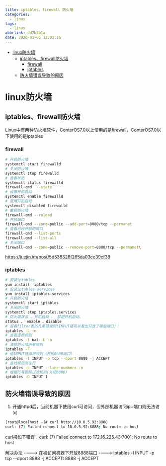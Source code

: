 ```yaml
---
title: iptables、firewall 防火墙
categories:
  - linux
tags:
  - linux
abbrlink: dd7b4b1a
date: 2020-01-05 12:03:16
---
```




<!-- @import "[TOC]" {cmd="toc" depthFrom=1 depthTo=6 orderedList=false} -->

<!-- code_chunk_output -->

- [linux防火墙](#linux防火墙)
  - [iptables、firewall防火墙](#iptables-firewall防火墙)
    - [firewall](#firewall)
    - [iptables](#iptables)
  - [防火墙错误导致的原因](#防火墙错误导致的原因)

<!-- /code_chunk_output -->
<!--more-->
# linux防火墙
## iptables、firewall防火墙
Linux中有两种防火墙软件，ConterOS7.0以上使用的是firewall，ConterOS7.0以下使用的是iptables

<!-- more -->
### firewall
```bash
# 开启防火墙
systemctl start firewalld
# 关闭防火墙
systemctl stop firewalld
# 查看状态
systemctl status firewalld
firewall-cmd  --state
# 设置开机启动
systemctl enable firewalld
# 禁用开机启动
systemctl disabled firewalld
# 重启防火墙
firewall-cmd --reload
# 开放端口
firewall-cmd --zone=public --add-port=8080/tcp --permanet
# 查看已经开放的端口
firewall-cmd --list-ports 
firewall-cmd --list-all
# 关闭端口
firewall-cmd --zone=public --remove-port=8080/tcp --permanet\

```

https://juejin.im/post/5d538326f265da03ce39cf38

### iptables
```bash
# 安装iptables 
yum install  iptables
# 安装iptables-services
yum install iptables-services
# 开启防火墙
systemctl start iptables
# 关闭防火墙
systemctl stop iptables.services
# 防火墙状态 、开机启动 、 禁用开机启动、
status 、 enable 、disable
# 查看filter表的几条链规则(INPUT链可以看出开放了哪些端口)：
iptables -L -n
# 查看连标规则
iptables -t nat -L -n 
# 清除防火墙所有规则
iptables -F
# 给INPUT链添加规则（开放8080端口）
iptables -I INPUT -p tcp --dport 8080 -j ACCEPT
# 查找规则所在行
iptables -L INPUT --line-numbers -n
# 根据行号删除过滤规则(关闭8080)
iptables -D INPUT 1
```



## 防火墙错误导致的原因
1. 开通httpd后，当前机器下使用curl可访问，但外部机器访问ip+端口则无法访问
```bash
[root@localhost ~]# curl http://10.0.5.92:8888
curl: (7) Failed connect to 10.0.5.92:8888; No route to host
```
curl报如下错误：curl: (7) Failed connect to 172.16.225.43:7001; No route to host

解决办法
----> 在被访问机器下开放8888端口
----> iptables -l INPUT -p tcp --dport 8888 -j ACCEPTt 8888 -j ACCEPT